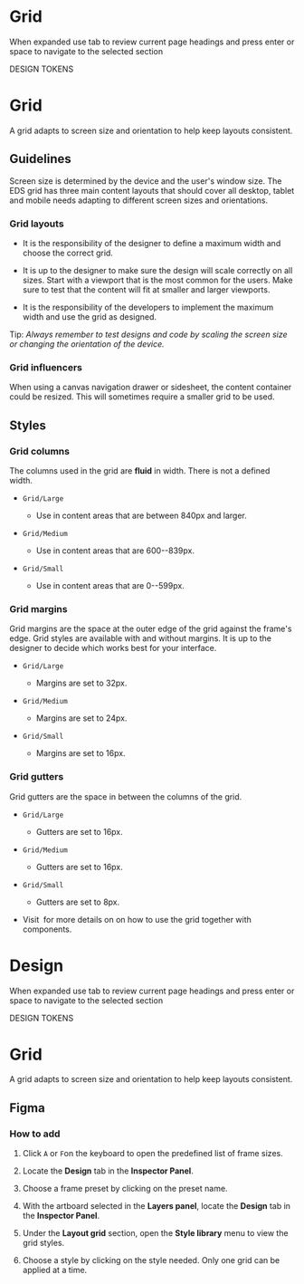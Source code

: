 # Grid

When expanded use tab to review current page headings and press enter or space to navigate to the selected section

DESIGN TOKENS

# Grid

A grid adapts to screen size and orientation to help keep layouts consistent.

## Guidelines

Screen size is determined by the device and the user's window size. The EDS grid has three main content layouts that should cover all desktop, tablet and mobile needs adapting to different screen sizes and orientations.

### Grid layouts

-   It is the responsibility of the designer to define a maximum width and choose the correct grid.
    
-   It is up to the designer to make sure the design will scale correctly on all sizes. Start with a viewport that is the most common for the users. Make sure to test that the content will fit at smaller and larger viewports.
    
-   It is the responsibility of the developers to implement the maximum width and use the grid as designed.
    

Tip: _Always remember to test designs and code by scaling the screen size or changing the orientation of the device._

### Grid influencers

When using a canvas navigation drawer or sidesheet, the content container could be resized. This will sometimes require a smaller grid to be used.

## Styles

### Grid columns

The columns used in the grid are **fluid** in width. There is not a defined width.

-   `Grid/Large`
    
    -   Use in content areas that are between 840px and larger.
        
-   `Grid/Medium`
    
    -   Use in content areas that are 600--839px.
        
-   `Grid/Small`
    
    -   Use in content areas that are 0--599px.
        

### Grid margins

Grid margins are the space at the outer edge of the grid against the frame's edge. Grid styles are available with and without margins. It is up to the designer to decide which works best for your interface.

-   `Grid/Large`
    
    -   Margins are set to 32px.
        
-   `Grid/Medium`
    
    -   Margins are set to 24px.
        
-   `Grid/Small`
    
    -   Margins are set to 16px.
        

### Grid gutters

Grid gutters are the space in between the columns of the grid.

-   `Grid/Large`
    
    -   Gutters are set to 16px.
        
-   `Grid/Medium`
    
    -   Gutters are set to 16px.
        
-   `Grid/Small`
    
    -   Gutters are set to 8px.
        

-   Visit  for more details on on how to use the grid together with components.



# Design

When expanded use tab to review current page headings and press enter or space to navigate to the selected section

DESIGN TOKENS

# Grid

A grid adapts to screen size and orientation to help keep layouts consistent.

## Figma

### How to add

1.  Click `A` or `F`on the keyboard to open the predefined list of frame sizes.
    
2.  Locate the **Design** tab in the **Inspector Panel**.
    
3.  Choose a frame preset by clicking on the preset name.
    
4.  With the artboard selected in the **Layers panel**, locate the **Design** tab in the **Inspector Panel**.
    
5.  Under the **Layout grid** section, open the **Style library** menu to view the grid styles.
    
6.  Choose a style by clicking on the style needed. Only one grid can be applied at a time.